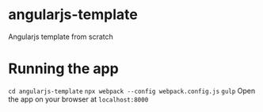 # angularjs-template
Angularjs template from scratch

# Running the app
`cd angularjs-template`
`npx webpack --config webpack.config.js`
`gulp`
Open the app on your browser at `localhost:8000`
